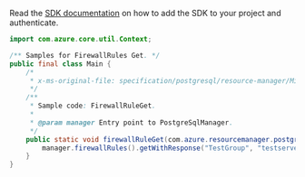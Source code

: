 Read the [SDK documentation](https://github.com/Azure/azure-sdk-for-java/blob/azure-resourcemanager-postgresql_1.0.2/sdk/postgresql/azure-resourcemanager-postgresql/README.md) on how to add the SDK to your project and authenticate.

```java
import com.azure.core.util.Context;

/** Samples for FirewallRules Get. */
public final class Main {
    /*
     * x-ms-original-file: specification/postgresql/resource-manager/Microsoft.DBforPostgreSQL/stable/2017-12-01/examples/FirewallRuleGet.json
     */
    /**
     * Sample code: FirewallRuleGet.
     *
     * @param manager Entry point to PostgreSqlManager.
     */
    public static void firewallRuleGet(com.azure.resourcemanager.postgresql.PostgreSqlManager manager) {
        manager.firewallRules().getWithResponse("TestGroup", "testserver", "rule1", Context.NONE);
    }
}
```
